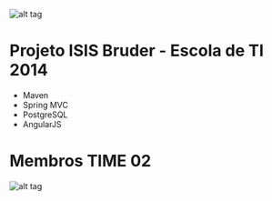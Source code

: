 ![alt tag](https://travis-ci.org/escoladeti-2014-time-02/ib-escoladeti.svg?branch=master)

# Projeto ISIS Bruder - Escola de TI 2014

* Maven
* Spring MVC
* PostgreSQL
* AngularJS

# Membros TIME 02
![alt tag](https://cdn.rawgit.com/heidiks/ib-escoladeti/master/time02.jpg)